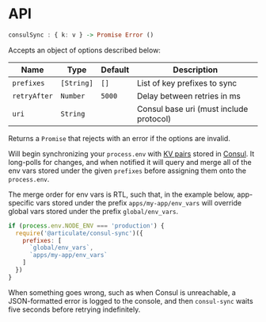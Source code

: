 # API

```haskell
consulSync : { k: v } -> Promise Error ()
```

Accepts an object of options described below:

| Name | Type | Default | Description |
| ---- | ---- | ------- | ----------- |
| `prefixes` | `[String]` | `[]` | List of key prefixes to sync |
| `retryAfter` | `Number` | `5000` | Delay between retries in ms |
| `uri` | `String` | | Consul base uri (must include protocol) |

Returns a `Promise` that rejects with an error if the options are invalid.

Will begin synchronizing your `process.env` with [KV pairs](https://www.consul.io/api/kv.html) stored in [Consul](https://www.consul.io/).  It long-polls for changes, and when notified it will query and merge all of the env vars stored under the given `prefixes` before assigning them onto the `process.env`.

The merge order for env vars is RTL, such that, in the example below, app-specific vars stored under the prefix `apps/my-app/env_vars` will override global vars stored under the prefix `global/env_vars`.

```js
if (process.env.NODE_ENV === 'production') {
  require('@articulate/consul-sync')({
    prefixes: [
      `global/env_vars`,
      `apps/my-app/env_vars`
    ]
  })
}
```

When something goes wrong, such as when Consul is unreachable, a JSON-formatted error is logged to the console, and then `consul-sync` waits five seconds before retrying indefinitely.
